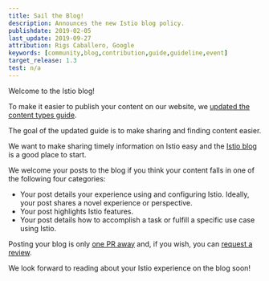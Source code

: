 ```yaml
---
title: Sail the Blog!
description: Announces the new Istio blog policy.
publishdate: 2019-02-05
last_update: 2019-09-27
attribution: Rigs Caballero, Google
keywords: [community,blog,contribution,guide,guideline,event]
target_release: 1.3
test: n/a
---
```


Welcome to the Istio blog!

To make it easier to publish your content on our website, we
[updated the content types guide](/about/contribute/add-content/#content-types).

The goal of the updated guide is to make sharing and finding content easier.

We want to make sharing timely information on Istio easy and the [Istio blog](/blog)
is a good place to start.

We welcome your posts to the blog if you think your content falls in one of the
following four categories:

-  Your post details your experience using and configuring Istio. Ideally, your
   post shares a novel experience or perspective.
-  Your post highlights Istio features.
-  Your post details how to accomplish a task or fulfill a specific use case
   using Istio.

Posting your blog is only [one PR away](/about/contribute/github/)
and, if you wish, you can [request a review](/about/contribute/review).

We look forward to reading about your Istio experience on the blog soon!
